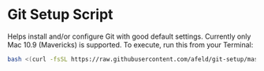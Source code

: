 # Git Setup Script

Helps install and/or configure Git with good default settings. Currently only Mac 10.9 (Mavericks) is supported. To execute, run this from your Terminal:

```bash
bash <(curl -fsSL https://raw.githubusercontent.com/afeld/git-setup/master/setup.sh)
```
